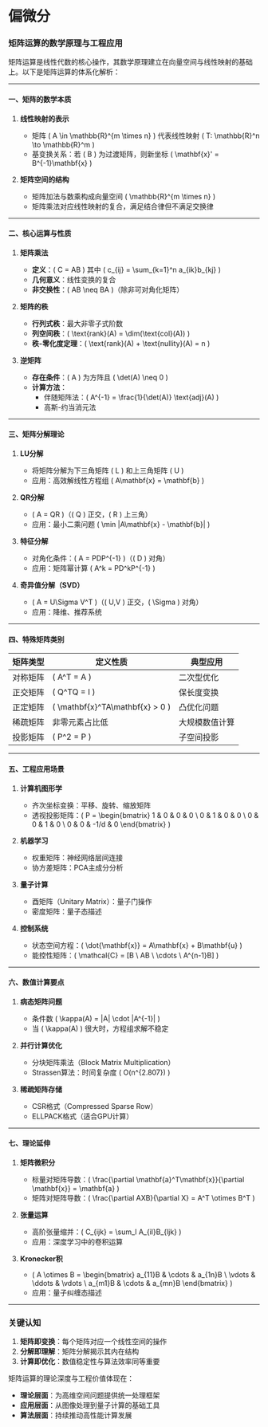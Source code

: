 # 偏微分

### **矩阵运算的数学原理与工程应用**

矩阵运算是线性代数的核心操作，其数学原理建立在向量空间与线性映射的基础上。以下是矩阵运算的体系化解析：

---

#### **一、矩阵的数学本质**
1. **线性映射的表示**
   - 矩阵 \( A \in \mathbb{R}^{m \times n} \) 代表线性映射 \( T: \mathbb{R}^n \to \mathbb{R}^m \)
   - 基变换关系：若 \( B \) 为过渡矩阵，则新坐标 \( \mathbf{x}' = B^{-1}\mathbf{x} \)

2. **矩阵空间的结构**
   - 矩阵加法与数乘构成向量空间 \( \mathbb{R}^{m \times n} \)
   - 矩阵乘法对应线性映射的复合，满足结合律但不满足交换律

---

#### **二、核心运算与性质**
1. **矩阵乘法**
   - **定义**：\( C = AB \) 其中 \( c_{ij} = \sum_{k=1}^n a_{ik}b_{kj} \)
   - **几何意义**：线性变换的复合
   - **非交换性**：\( AB \neq BA \)（除非可对角化矩阵）

2. **矩阵的秩**
   - **行列式秩**：最大非零子式阶数
   - **列空间秩**：\( \text{rank}(A) = \dim(\text{col}(A)) \)
   - **秩-零化度定理**：\( \text{rank}(A) + \text{nullity}(A) = n \)

3. **逆矩阵**
   - **存在条件**：\( A \) 为方阵且 \( \det(A) \neq 0 \)
   - **计算方法**：
     - 伴随矩阵法：\( A^{-1} = \frac{1}{\det(A)} \text{adj}(A) \)
     - 高斯-约当消元法

---

#### **三、矩阵分解理论**
1. **LU分解**
   - 将矩阵分解为下三角矩阵 \( L \) 和上三角矩阵 \( U \)
   - 应用：高效解线性方程组 \( A\mathbf{x} = \mathbf{b} \)

2. **QR分解**
   - \( A = QR \)（\( Q \) 正交，\( R \) 上三角）
   - 应用：最小二乘问题 \( \min \|A\mathbf{x} - \mathbf{b}\| \)

3. **特征分解**
   - 对角化条件：\( A = PDP^{-1} \)（\( D \) 对角）
   - 应用：矩阵幂计算 \( A^k = PD^kP^{-1} \)

4. **奇异值分解（SVD）**
   - \( A = U\Sigma V^T \)（\( U,V \) 正交，\( \Sigma \) 对角）
   - 应用：降维、推荐系统

---

#### **四、特殊矩阵类别**
| 矩阵类型       | 定义性质                  | 典型应用                |
|----------------|--------------------------|-------------------------|
| 对称矩阵       | \( A^T = A \)             | 二次型优化              |
| 正交矩阵       | \( Q^TQ = I \)            | 保长度变换              |
| 正定矩阵       | \( \mathbf{x}^TA\mathbf{x} > 0 \) | 凸优化问题        |
| 稀疏矩阵       | 非零元素占比低            | 大规模数值计算          |
| 投影矩阵       | \( P^2 = P \)             | 子空间投影              |

---

#### **五、工程应用场景**
1. **计算机图形学**
   - 齐次坐标变换：平移、旋转、缩放矩阵
   - 透视投影矩阵：\( P = \begin{bmatrix} 1 & 0 & 0 & 0 \\ 0 & 1 & 0 & 0 \\ 0 & 0 & 1 & 0 \\ 0 & 0 & -1/d & 0 \end{bmatrix} \)

2. **机器学习**
   - 权重矩阵：神经网络层间连接
   - 协方差矩阵：PCA主成分分析

3. **量子计算**
   - 酉矩阵（Unitary Matrix）：量子门操作
   - 密度矩阵：量子态描述

4. **控制系统**
   - 状态空间方程：\( \dot{\mathbf{x}} = A\mathbf{x} + B\mathbf{u} \)
   - 能控性矩阵：\( \mathcal{C} = [B \ AB \ \cdots \ A^{n-1}B] \)

---

#### **六、数值计算要点**
1. **病态矩阵问题**
   - 条件数 \( \kappa(A) = \|A\| \cdot \|A^{-1}\| \)
   - 当 \( \kappa(A) \) 很大时，方程组求解不稳定

2. **并行计算优化**
   - 分块矩阵乘法（Block Matrix Multiplication）
   - Strassen算法：时间复杂度 \( O(n^{2.807}) \)

3. **稀疏矩阵存储**
   - CSR格式（Compressed Sparse Row）
   - ELLPACK格式（适合GPU计算）

---

#### **七、理论延伸**
1. **矩阵微积分**
   - 标量对矩阵导数：\( \frac{\partial \mathbf{a}^T\mathbf{x}}{\partial \mathbf{x}} = \mathbf{a} \)
   - 矩阵对矩阵导数：\( \frac{\partial AXB}{\partial X} = A^T \otimes B^T \)

2. **张量运算**
   - 高阶张量缩并：\( C_{ijk} = \sum_l A_{il}B_{ljk} \)
   - 应用：深度学习中的卷积运算

3. **Kronecker积**
   - \( A \otimes B = \begin{bmatrix} a_{11}B & \cdots & a_{1n}B \\ \vdots & \ddots & \vdots \\ a_{m1}B & \cdots & a_{mn}B \end{bmatrix} \)
   - 应用：量子纠缠态描述

---

### **关键认知**
1. **矩阵即变换**：每个矩阵对应一个线性空间的操作
2. **分解即理解**：矩阵分解揭示其内在结构
3. **计算即优化**：数值稳定性与算法效率同等重要

矩阵运算的理论深度与工程价值体现在：
- **理论层面**：为高维空间问题提供统一处理框架
- **应用层面**：从图像处理到量子计算的基础工具
- **算法层面**：持续推动高性能计算发展